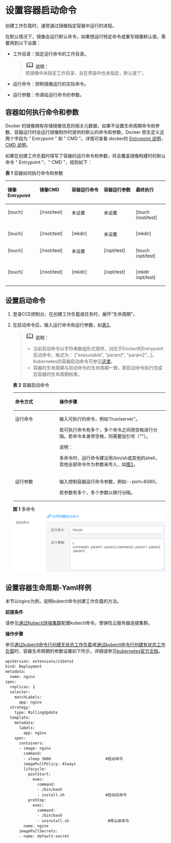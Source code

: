 # 设置容器启动命令<a name="cce_01_0008"></a>

创建工作负载时，通常通过镜像指定容器中运行的进程。

在默认情况下，镜像会运行默认命令，如果想运行特定命令或重写镜像默认值，需要用到以下设置：

-   工作目录：指定运行命令的工作目录。

    >![](public_sys-resources/icon-note.gif) **说明：**   
    >若镜像中未指定工作目录，且在界面中也未指定，默认是“/”。  

-   运行命令：控制镜像运行的实际命令。
-   运行参数：传递给运行命令的参数。

## 容器如何执行命令和参数<a name="section913591582414"></a>

Docker 的镜像拥有存储镜像信息的相关元数据，如果不设置生命周期命令和参数，容器运行时会运行镜像制作时提供的默认的命令和参数，Docker 原生定义这两个字段为 “  Entrypoint ” 和 "  CMD "。详情可查看 docker的  [Entrypoint 说明](https://docs.docker.com/engine/reference/builder/#/entrypoint)，[CMD 说明](https://docs.docker.com/engine/reference/builder/#/cmd)。

如果在创建工作负载时填写了容器的运行命令和参数，将会覆盖镜像构建时的默认命令 " Entrypoint "、" CMD "，规则如下：

**表 1** 容器如何执行命令和参数

<a name="table4833929202611"></a>
<table><thead align="left"><tr id="row1683442952610"><th class="cellrowborder" valign="top" width="20%" id="mcps1.2.6.1.1"><p id="p17834192919269"><a name="p17834192919269"></a><a name="p17834192919269"></a>镜像 Entrypoint</p>
</th>
<th class="cellrowborder" valign="top" width="20%" id="mcps1.2.6.1.2"><p id="p168345294268"><a name="p168345294268"></a><a name="p168345294268"></a>镜像CMD</p>
</th>
<th class="cellrowborder" valign="top" width="20%" id="mcps1.2.6.1.3"><p id="p283416297265"><a name="p283416297265"></a><a name="p283416297265"></a>容器运行命令</p>
</th>
<th class="cellrowborder" valign="top" width="20%" id="mcps1.2.6.1.4"><p id="p583412914264"><a name="p583412914264"></a><a name="p583412914264"></a>容器运行参数</p>
</th>
<th class="cellrowborder" valign="top" width="20%" id="mcps1.2.6.1.5"><p id="p198341629182620"><a name="p198341629182620"></a><a name="p198341629182620"></a>最终执行</p>
</th>
</tr>
</thead>
<tbody><tr id="row283622962618"><td class="cellrowborder" valign="top" width="20%" headers="mcps1.2.6.1.1 "><p id="p583642920263"><a name="p583642920263"></a><a name="p583642920263"></a>[touch]</p>
</td>
<td class="cellrowborder" valign="top" width="20%" headers="mcps1.2.6.1.2 "><p id="p128361129162616"><a name="p128361129162616"></a><a name="p128361129162616"></a>[/root/test]</p>
</td>
<td class="cellrowborder" valign="top" width="20%" headers="mcps1.2.6.1.3 "><p id="p15836162952619"><a name="p15836162952619"></a><a name="p15836162952619"></a>未设置</p>
</td>
<td class="cellrowborder" valign="top" width="20%" headers="mcps1.2.6.1.4 "><p id="p18836529172618"><a name="p18836529172618"></a><a name="p18836529172618"></a>未设置</p>
</td>
<td class="cellrowborder" valign="top" width="20%" headers="mcps1.2.6.1.5 "><p id="p1836132922617"><a name="p1836132922617"></a><a name="p1836132922617"></a>[touch /root/test]</p>
</td>
</tr>
<tr id="row283662932612"><td class="cellrowborder" valign="top" width="20%" headers="mcps1.2.6.1.1 "><p id="p3836229172615"><a name="p3836229172615"></a><a name="p3836229172615"></a>[touch]</p>
</td>
<td class="cellrowborder" valign="top" width="20%" headers="mcps1.2.6.1.2 "><p id="p18836142932613"><a name="p18836142932613"></a><a name="p18836142932613"></a>[/root/test]</p>
</td>
<td class="cellrowborder" valign="top" width="20%" headers="mcps1.2.6.1.3 "><p id="p1183602917269"><a name="p1183602917269"></a><a name="p1183602917269"></a>[mkdir]</p>
</td>
<td class="cellrowborder" valign="top" width="20%" headers="mcps1.2.6.1.4 "><p id="p983642982611"><a name="p983642982611"></a><a name="p983642982611"></a>未设置</p>
</td>
<td class="cellrowborder" valign="top" width="20%" headers="mcps1.2.6.1.5 "><p id="p1183612293269"><a name="p1183612293269"></a><a name="p1183612293269"></a>[mkdir]</p>
</td>
</tr>
<tr id="row9836152912618"><td class="cellrowborder" valign="top" width="20%" headers="mcps1.2.6.1.1 "><p id="p167981050113418"><a name="p167981050113418"></a><a name="p167981050113418"></a>[touch]</p>
</td>
<td class="cellrowborder" valign="top" width="20%" headers="mcps1.2.6.1.2 "><p id="p17837142972617"><a name="p17837142972617"></a><a name="p17837142972617"></a>[/root/test]</p>
</td>
<td class="cellrowborder" valign="top" width="20%" headers="mcps1.2.6.1.3 "><p id="p168379292269"><a name="p168379292269"></a><a name="p168379292269"></a>未设置</p>
</td>
<td class="cellrowborder" valign="top" width="20%" headers="mcps1.2.6.1.4 "><p id="p1583702911260"><a name="p1583702911260"></a><a name="p1583702911260"></a>[/opt/test]</p>
</td>
<td class="cellrowborder" valign="top" width="20%" headers="mcps1.2.6.1.5 "><p id="p58371729182613"><a name="p58371729182613"></a><a name="p58371729182613"></a>[touch /opt/test]</p>
</td>
</tr>
<tr id="row16837172972617"><td class="cellrowborder" valign="top" width="20%" headers="mcps1.2.6.1.1 "><p id="p138691301355"><a name="p138691301355"></a><a name="p138691301355"></a>[touch]</p>
</td>
<td class="cellrowborder" valign="top" width="20%" headers="mcps1.2.6.1.2 "><p id="p208371129182610"><a name="p208371129182610"></a><a name="p208371129182610"></a>[/root/test]</p>
</td>
<td class="cellrowborder" valign="top" width="20%" headers="mcps1.2.6.1.3 "><p id="p1283715298267"><a name="p1283715298267"></a><a name="p1283715298267"></a>[mkdir]</p>
</td>
<td class="cellrowborder" valign="top" width="20%" headers="mcps1.2.6.1.4 "><p id="p544733220362"><a name="p544733220362"></a><a name="p544733220362"></a>[/opt/test]</p>
</td>
<td class="cellrowborder" valign="top" width="20%" headers="mcps1.2.6.1.5 "><p id="p20837112917262"><a name="p20837112917262"></a><a name="p20837112917262"></a>[mkdir /opt/test]</p>
</td>
</tr>
</tbody>
</table>

## 设置启动命令<a name="section16375562215"></a>

1.  登录CCE控制台，在创建工作负载或任务时，展开“生命周期“。
2.  在启动命令后，输入运行命令和运行参数，如[表2](#table15533234825)。

    >![](public_sys-resources/icon-note.gif) **说明：**   
    >-   当前启动命令以字符串数组形式提供，对应于Docker的Entrypoint启动命令，格式为： \["executable", "param1", "param2",..\]。Kubernetes的容器启动命令可参见[这里](https://kubernetes.io/docs/tasks/inject-data-application/define-command-argument-container/#running-a-command-in-a-shell)。  
    >-   容器的生命周期与启动命令的生命周期一致，即启动命令执行完成后容器的生命周期结束。  

    **表 2**  容器启动命令

    <a name="table15533234825"></a>
    <table><thead align="left"><tr id="row85331634326"><th class="cellrowborder" valign="top" width="28.999999999999996%" id="mcps1.2.3.1.1"><p id="p18442342527"><a name="p18442342527"></a><a name="p18442342527"></a>命令方式</p>
    </th>
    <th class="cellrowborder" valign="top" width="71%" id="mcps1.2.3.1.2"><p id="p1444519421210"><a name="p1444519421210"></a><a name="p1444519421210"></a>操作步骤</p>
    </th>
    </tr>
    </thead>
    <tbody><tr id="row65339348218"><td class="cellrowborder" valign="top" width="28.999999999999996%" headers="mcps1.2.3.1.1 "><p id="p353573415215"><a name="p353573415215"></a><a name="p353573415215"></a>运行命令</p>
    </td>
    <td class="cellrowborder" valign="top" width="71%" headers="mcps1.2.3.1.2 "><p id="p853515342215"><a name="p853515342215"></a><a name="p853515342215"></a>输入可执行的命令，例如<span class="parmvalue" id="parmvalue429111315417"><a name="parmvalue429111315417"></a><a name="parmvalue429111315417"></a>“/run/server”</span>。</p>
    <p id="p2595134133217"><a name="p2595134133217"></a><a name="p2595134133217"></a>若可执行命令有多个，多个命令之间用空格进行分隔。若命令本身带空格，则需要加引号（""）。</p>
    <div class="note" id="note11952193619513"><a name="note11952193619513"></a><a name="note11952193619513"></a><span class="notetitle"> 说明： </span><div class="notebody"><p id="p1795213665120"><a name="p1795213665120"></a><a name="p1795213665120"></a>多命令时，运行命令建议用/bin/sh或其他的shell，其他全部命令作为参数来传入，如<a href="#fig18867161119">图1</a>。</p>
    </div></div>
    </td>
    </tr>
    <tr id="row85351342022"><td class="cellrowborder" valign="top" width="28.999999999999996%" headers="mcps1.2.3.1.1 "><p id="p165351342212"><a name="p165351342212"></a><a name="p165351342212"></a>运行参数</p>
    </td>
    <td class="cellrowborder" valign="top" width="71%" headers="mcps1.2.3.1.2 "><p id="p74728683919"><a name="p74728683919"></a><a name="p74728683919"></a>输入控制容器运行命令参数，例如--port=8080。</p>
    <p id="p10535163420216"><a name="p10535163420216"></a><a name="p10535163420216"></a>若参数有多个，多个参数以换行分隔。</p>
    </td>
    </tr>
    </tbody>
    </table>

    **图 1**  多命令<a name="fig18867161119"></a>  
    ![](figures/多命令.png "多命令")


## 设置容器生命周期-Yaml样例<a name="section151181981167"></a>

本节以nginx为例，说明kubectl命令创建工作负载的方法。

**前提条件**

请参见[通过Kubectl连接集群](通过Kubectl连接集群.md)配置kubectl命令，使弹性云服务器连接集群。

**操作步骤**

参见[通过kubectl命令行创建无状态工作负载](创建无状态工作负载.md#section155246177178)或[通过kubectl命令行创建有状态工作负载](创建有状态工作负载.md#section113441881214)时，容器生命周期的参数设置如下所示，详细请参见[kubernetes官方文档](https://kubernetes.io/docs/concepts/workloads/pods/init-containers/)。

```
apiVersion: extensions/v1beta1
kind: Deployment
metadata:
  name: nginx
spec:
  replicas: 1
  selector:
    matchLabels:
      app: nginx
  strategy:
    type: RollingUpdate
  template:
    metadata:
      labels:
        app: nginx
    spec:
      containers:
      - image: nginx 
        command:
        - sleep 3600                        #启动命令
        imagePullPolicy: Always
        lifecycle:
          postStart:
            exec:
              command:
              - /bin/bash
              - install.sh                  #启动后命令
          preStop:
            exec:
              command:
              - /bin/bash
              - uninstall.sh                 #停止前命令
        name: nginx
      imagePullSecrets:
      - name: default-secret
```


